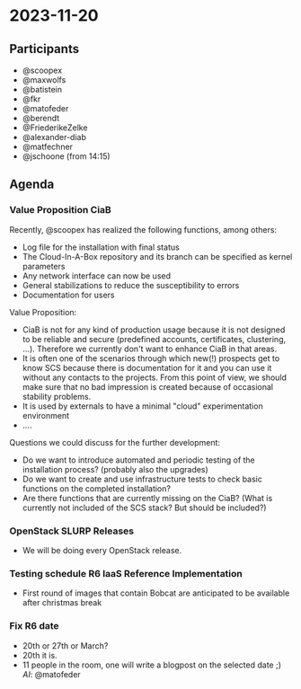 # 2023-11-20

## Participants

* @scoopex
* @maxwolfs
* @batistein
* @fkr
* @matofeder
* @berendt
* @FriederikeZelke
* @alexander-diab
* @matfechner
* @jschoone (from 14:15)

## Agenda

### Value Proposition CiaB

Recently, @scoopex has realized the following functions, among others:

* Log file for the installation with final status
* The Cloud-In-A-Box repository and its branch can be specified as kernel parameters
* Any network interface can now be used
* General stabilizations to reduce the susceptibility to errors
* Documentation for users

Value Proposition:

* CiaB is not for any kind of production usage because it is not designed to be reliable and secure (predefined accounts, certificates, clustering, ...). Therefore we currently don't want to enhance CiaB in that areas.
* It is often one of the scenarios through which new(!) prospects get to know SCS because there is documentation for it and you can use it without any contacts to the projects. From this point of view, we should make sure that no bad impression is created because of occasional stability problems.
* It is used by externals to have a minimal "cloud" experimentation environment
* ....


Questions we could discuss for the further development:

* Do we want to introduce automated and periodic testing of the installation process? (probably also the upgrades)
* Do we want to create and use infrastructure tests to check basic functions on the completed installation?
* Are there functions that are currently missing on the CiaB? (What is currently not included of the SCS stack? But should be included?)


### OpenStack SLURP Releases

* We will be doing every OpenStack release.

### Testing schedule R6 IaaS Reference Implementation

* First round of images that contain Bobcat are anticipated to be available after christmas break

### Fix R6 date

* 20th or 27th or March?
* 20th it is.
* 11 people in the room, one will write a blogpost on the selected date ;) _AI_: @matofeder
